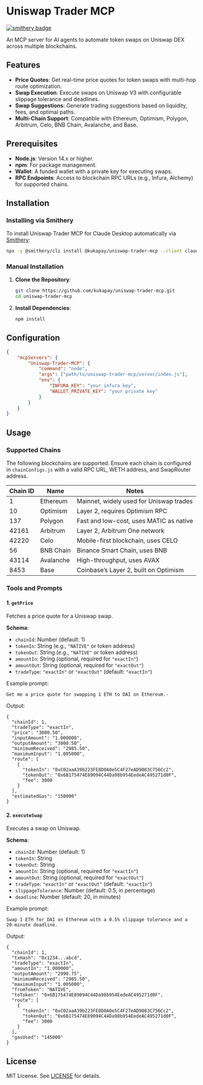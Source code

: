 # Uniswap Trader MCP

[![smithery badge](https://smithery.ai/badge/@kukapay/uniswap-trader-mcp)](https://smithery.ai/server/@kukapay/uniswap-trader-mcp)

An MCP server for AI agents to automate token swaps on Uniswap DEX across
multiple blockchains.

## Features

- **Price Quotes**: Get real-time price quotes for token swaps with multi-hop
  route optimization.
- **Swap Execution**: Execute swaps on Uniswap V3 with configurable slippage
  tolerance and deadlines.
- **Swap Suggestions**: Generate trading suggestions based on liquidity, fees,
  and optimal paths.
- **Multi-Chain Support**: Compatible with Ethereum, Optimism, Polygon,
  Arbitrum, Celo, BNB Chain, Avalanche, and Base.

## Prerequisites

- **Node.js**: Version 14.x or higher.
- **npm**: For package management.
- **Wallet**: A funded wallet with a private key for executing swaps.
- **RPC Endpoints**: Access to blockchain RPC URLs (e.g., Infura, Alchemy) for
  supported chains.

## Installation

### Installing via Smithery

To install Uniswap Trader MCP for Claude Desktop automatically via
[Smithery](https://smithery.ai/server/@kukapay/uniswap-trader-mcp):

```bash
npx -y @smithery/cli install @kukapay/uniswap-trader-mcp --client claude
```

### Manual Installation

1. **Clone the Repository**:

   ```bash
   git clone https://github.com/kukapay/uniswap-trader-mcp.git
   cd uniswap-trader-mcp
   ```

2. **Install Dependencies**:
   ```bash
   npm install
   ```

## Configuration

```json
{
	"mcpServers": {
		"Uniswap-Trader-MCP": {
			"command": "node",
			"args": ["path/to/uniswap-trader-mcp/server/index.js"],
			"env": {
				"INFURA_KEY": "your infura key",
				"WALLET_PRIVATE_KEY": "your private key"
			}
		}
	}
}
```

## Usage

### Supported Chains

The following blockchains are supported. Ensure each chain is configured in
`chainConfigs.js` with a valid RPC URL, WETH address, and SwapRouter address.

| Chain ID | Name      | Notes                                   |
| -------- | --------- | --------------------------------------- |
| 1        | Ethereum  | Mainnet, widely used for Uniswap trades |
| 10       | Optimism  | Layer 2, requires Optimism RPC          |
| 137      | Polygon   | Fast and low-cost, uses MATIC as native |
| 42161    | Arbitrum  | Layer 2, Arbitrum One network           |
| 42220    | Celo      | Mobile-first blockchain, uses CELO      |
| 56       | BNB Chain | Binance Smart Chain, uses BNB           |
| 43114    | Avalanche | High-throughput, uses AVAX              |
| 8453     | Base      | Coinbase’s Layer 2, built on Optimism   |

### Tools and Prompts

#### 1. `getPrice`

Fetches a price quote for a Uniswap swap.

**Schema**:

- `chainId`: Number (default: 1)
- `tokenIn`: String (e.g., `"NATIVE"` or token address)
- `tokenOut`: String (e.g., `"NATIVE"` or token address)
- `amountIn`: String (optional, required for `"exactIn"`)
- `amountOut`: String (optional, required for `"exactOut"`)
- `tradeType`: `"exactIn"` or `"exactOut"` (default: `"exactIn"`)

Example prompt:

```
Get me a price quote for swapping 1 ETH to DAI on Ethereum.-
```

Output:

```
{
  "chainId": 1,
  "tradeType": "exactIn",
  "price": "3000.50",
  "inputAmount": "1.000000",
  "outputAmount": "3000.50",
  "minimumReceived": "2985.50",
  "maximumInput": "1.005000",
  "route": [
    {
      "tokenIn": "0xC02aaA39b223FE8D0A0e5C4F27eAD9083C756Cc2",
      "tokenOut": "0x6B175474E89094C44Da98b954EedeAC495271d0F",
      "fee": 3000
    }
  ],
  "estimatedGas": "150000"
}
```

#### 2. `executeSwap`

Executes a swap on Uniswap.

**Schema**:

- `chainId`: Number (default: 1)
- `tokenIn`: String
- `tokenOut`: String
- `amountIn`: String (optional, required for `"exactIn"`)
- `amountOut`: String (optional, required for `"exactOut"`)
- `tradeType`: `"exactIn"` or `"exactOut"` (default: `"exactIn"`)
- `slippageTolerance`: Number (default: 0.5, in percentage)
- `deadline`: Number (default: 20, in minutes)

Example prompt:

```
Swap 1 ETH for DAI on Ethereum with a 0.5% slippage tolerance and a 20-minute deadline.
```

Output:

```
{
  "chainId": 1,
  "txHash": "0x1234...abcd",
  "tradeType": "exactIn",
  "amountIn": "1.000000",
  "outputAmount": "2990.75",
  "minimumReceived": "2985.50",
  "maximumInput": "1.005000",
  "fromToken": "NATIVE",
  "toToken": "0x6B175474E89094C44Da98b954EedeAC495271d0F",
  "route": [
    {
      "tokenIn": "0xC02aaA39b223FE8D0A0e5C4F27eAD9083C756Cc2",
      "tokenOut": "0x6B175474E89094C44Da98b954EedeAC495271d0F",
      "fee": 3000
    }
  ],
  "gasUsed": "145000"
}
```

## License

MIT License. See [LICENSE](LICENSE) for details.
